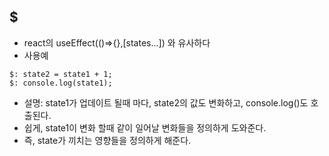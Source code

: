 ## $
* react의 useEffect(()=>{},[states...]) 와 유사하다
* 사용예
```
$: state2 = state1 + 1;
$: console.log(state1);
```
* 설명: state1가 업데이트 될때 마다, state2의 값도 변화하고, console.log()도 호출된다.
* 쉽게, state1이 변화 할때 같이 일어날 변화들을 정의하게 도와준다. 
* 즉, state가 끼치는 영향들을 정의하게 해준다.